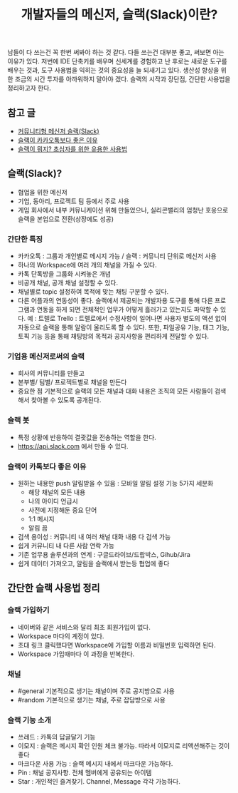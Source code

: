 ﻿---
title:  "개발자들의 메신저, 슬랙(Slack)이란?"
excerpt: "남들 다 쓴다고 하면 꼭 한번은 써봐야 대화가 되더라..."


categories:
  - 툴
tags:
  - 데브옵스
last_modified_at: 2020-05-16TO00:30:00+09:00
---

남들이 다 쓰는건 꼭 한번 써봐야 하는 것 같다. 다들 쓰는건 대부분 좋고, 써보면 아는 이유가 있다. 저번에 IDE 단축키를 배우며 신세계를 경험하고 난 후로는 새로운 도구를 배우는 것과, 도구 사용법을 익히는 것의 중요성을 늘 되새기고 있다. 생산성 향상을 위한 조금의 시간 투자를 아까워하지 말아야 겠다. 슬랙의 시작과 장단점, 간단한 사용법을 정리하고자 한다.

## 참고 글
- [커뮤니티형 메신저 슬랙(Slack)](https://medium.com/depromeet/%EC%BB%A4%EB%AE%A4%EB%8B%88%ED%8B%B0%ED%98%95-%EB%A9%94%EC%8B%A0%EC%A0%80-%EC%8A%AC%EB%9E%99-slack-4ae01f5ff4a0)
- [슬랙이 카카오톡보다 좋은 이유](https://medium.com/@justin_jin/%EC%8A%AC%EB%9E%99%EC%9D%B4-%EC%B9%B4%EC%B9%B4%EC%98%A4%ED%86%A1%EB%B3%B4%EB%8B%A4-%EC%A2%8B%EC%9D%80-%EC%9D%B4%EC%9C%A0-d7153f0b2af7)
- [슬랙이 뭐지? 초심자를 위한 유용한 사용법](https://gonna-be.tistory.com/29)

## 슬랙(Slack)?
- 협업을 위한 메신저
- 기업, 동아리, 프로젝트 팀 등에서 주로 사용
- 게임 회사에서 내부 커뮤니케이션 위해 만들었으나, 실리콘밸리의 엄청난 호응으로 슬랙을 본업으로 전환(상장에도 성공)

### 간단한 특징
- 카카오톡 : 그룹과 개인별로 메시지 가능 / 슬랙 : 커뮤니티 단위로 메신저 사용
- 하나의 Workspace에 여러 개의 채널을 가질 수 있다.
- 카톡 단톡방을 그룹화 시켜놓은 개념 
- 비공개 채널, 공개 채널 설정할 수 있다.
- 채널별로 topic 설정하여 목적에 맞는 채팅 구분할 수 있다.
- 다른 어플과의 연동성이 좋다.
    슬랙에서 제공되는 개발자용 도구를 통해 다른 프로그램과 연동을 하게 되면 전체적인 업무가 어떻게 흘러가고 있는지도 파악할 수 있다.
    예 : 트렐로 Trello : 트렐로에서 수정사항이 일어나면 사용자 별도의 액션 없이 자동으로 슬랙을 통해 알람이 울리도록 할 수 있다.
    또한,  파일공유 기능, 태그 기능, 토픽 기능 등을 통해 채팅방의 목적과 공지사항을 편리하게 전달할 수 있다.

### 기업용 메신저로써의 슬랙
- 회사의 커뮤니티를 만들고
- 본부별/ 팀별/ 프로젝트별로 채널을 만든다
- 중요한 점
    기본적으로 슬랙의 모든 채널과 대화 내용은 조직의 모든 사람들이 검색해서 찾아볼 수 있도록 공개된다.

### 슬랙 봇 
- 특정 상황에 반응하여 결괏값을 전송하는 역할을 한다.
- https://api.slack.com 에서 만들 수 있다.

### 슬랙이 카톡보다 좋은 이유
- 원하는 내용만 push 알림받을 수 있음 : 모바일 알림 설정 기능 5가지 세분화
	- 해당 채널의 모든 내용
	- 나의 아이디 언급시
	- 사전에 지정해둔 중요 단어
	- 1:1 메시지
	- 알림 끔
- 검색 용이성 : 커뮤니티 내 여러 채널 대화 내용 다 검색 가능
- 쉽게 커뮤니티 내 다른 사람 연락 가능
- 기존 업무용 솔루션과의 연계 : 구글드라이브/드랍박스, Gihub/Jira
- 쉽게 데이터 가져오고, 알림을 슬랙에서 받는등 협업에 좋다

## 간단한 슬랙 사용법 정리

### 슬랙 가입하기
- 네이버와 같은 서비스와 달리 최초 회원가입이 없다.
- Workspace 마다의 계정이 있다.
- 초대 링크 클릭했다면 Workspace에 가입할 이름과 비밀번호 입력하면 된다.
- Workspace 가입때마다 이 과정을 반복한다.

### 채널 
- #general 기본적으로 생기는 채널이며 주로 공지방으로 사용 
- #random 기본적으로 생기는 채널, 주로 잡담방으로 사용

### 슬랙 기능 소개
- 쓰레드 : 카톡의 답글달기 기능
- 이모지 : 슬랙은 메시지 확인 인원 체크 불가능. 따라서 이모지로 리액션해주는 것이 좋다
- 마크다운 사용 가능 : 슬랙 메시지 내에서 마크다운 가능하다.
- Pin : 채널 공지사항. 전체 멤버에게 공유되는 아이템
- Star : 개인적인 즐겨찾기. Channel, Message 각각 가능하다.